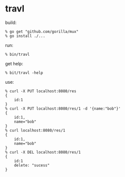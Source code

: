 travl
=====

build:

	% go get "github.com/gorilla/mux"
	% go install ./...
	

run:

	% bin/travl
	
get help:

	% bit/travl -help
	

use:

	% curl -X PUT localhost:8080/res
	{
		id:1
	}
	% curl -X PUT localhost:8080/res/1 -d '{name:"bob"}'
	{	
		id:1, 
		name="bob"
	}
	% curl localhost:8080/res/1
	{	
		id:1, 
		name="bob"
	}
	% curl -X DEL localhost:8080/res/1
	{
		id:1
		delete: "sucess"
	}
	